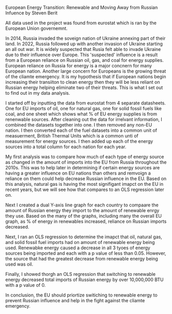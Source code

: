 European Energy Transition: Renewable and Moving Away from Russian Infuence by Steven Berit

All data used in the project was found from eurostat which is ran by the European Union governemnt.

In 2014, Russia invaded the soveign nation of Ukraine annexing part of their land. In 2022, Russia followed up with another invasion of Ukraine starting an all out war. It is widely suspected that Rusia felt able to invade Ukraine due to their influence over Europe. This 'suspected' influence is a result from a European reliance on Russian oil, gas, and coal for energy supplies. European reliance on Russia for energy is a major concnern for many European nation. Another large concern for Europeans is the growing threat of the cliamte emergency. It is my hypothesis that if European nations begin increasing their transiiton to clean energy then they will be less reliant on Russian energy helping eliminate two of their threats. This is what I set out to find out in my data analysis.

I started off by inputting the data from eurostat from 4 separate datasheets. One for EU imports of oil, one for natural gas, one for solid fossil fuels like coal, and one sheet which shows what % of EU energy supplies is from renenwable sources. After cleaning out the data for irrelvant information, I combined the datasets together into one. I then removed any non-EU nation. I then converted each of the fuel datasets into a common unit of measuerment, British Thermal Units which is a common unti of measurement for energy sources. I then added up each of the energy sources into a total column for each nation for each year.

My first analysis was to compare how much of each type of energy source as changed in the amount of imports into the EU from Russia throughout the 2010s. This was to help later in determining if certain energy sources are having a greater influence on EU nations than others and remvoign a reliance on them could help decrease Russian influence in the EU. Based on this analysis, natural gas is having the most signifigant imapct on the EU in recent years, but we will see how that compares to an OLS regression later on. 

Next I created a dual Y-axis line graph for each country to compaare the amount of Russian energy they import to the amount of renewable enrgy they use. Based on the many of the graphs, including many the overall EU graph, as % of energy in renewables increased, reliance on Russian imports decreased.

Next, I ran an OLS regression to determine the imapct that oil, natural gas, and solid fossil fuel imports had on amount of renewable energy being used. Renewabke energy caused a decrease in all 3 tyoes of energy sources being imported and each with a p value of less than 0.05. However, the source that had the greatest decrease from renewable energy being used was oil. 

Finally, I showed thorgh an OLS regression that switching to renewable energy decreased total imports of Russian energy by over 10,000,000 BTU with a p value of 0.

In conclusion, the EU should priortize switiching to renewable energy to prevent Russian influence and help in the fight against the cliamte emergency. 

